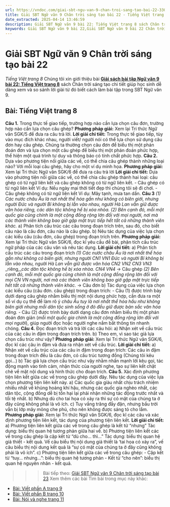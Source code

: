 ```yaml
---
url: https://vndoc.com/giai-sbt-ngu-van-9-chan-troi-sang-tao-bai-22-330294
title: Giải SBT Ngữ văn 9 Chân trời sáng tạo bài 22 - Tiếng Việt trang 8 - VnDoc.com
date_extracted: 2025-04-14 13:46:59
description: Giải SBT Ngữ văn 9 bài 22: Tiếng Việt trang 8 sách Chân trời sáng tạo có đáp án chi tiết cho các bạn cùng tham khảo.
keywords: Giải SBT Ngữ văn 9 bài 22,Giải SBT Ngữ văn 9 bài 22 Chân trời sáng tạo,Giải sách bài tập Ngữ văn CTST lớp 9,Ngữ văn lớp 9 Chân trời sáng tạo,giải bài tập ngữ văn lớp 9,bài Tiếng Việt trang 8,giải SBT ngữ văn 9 CTST trang 8
---
```


# Giải SBT Ngữ văn 9 Chân trời sáng tạo bài 22
 _Tiếng Việt trang 8_
Chúng tôi xin giới thiệu bài [**Giải sách bài tập Ngữ văn 9 bài 22: Tiếng Việt trang 8**](<https://vndoc.com/giai-sbt-ngu-van-9-chan-troi-sang-tao-bai-22-330294>) sách Chân trời sáng tạo chi tiết giúp học sinh dễ dàng xem và so sánh lời giải từ đó biết cách làm bài tập trong SBT Ngữ văn 9.
## Bài: Tiếng Việt trang 8
**Câu 1.** Trong thực tế giao tiếp, trường hợp nào cần lựa chọn câu đơn, trường hợp nào cần lựa chọn câu ghép?
**Phương pháp giải:**
Xem lại Tri thức Ngữ văn SGK/5 để đưa ra câu trả lời.
**Lời giải chi tiết:**
Trong thực tế giao tiếp, tùy vào mục đích khác nhau, người viết/ người nói có thể lựa chọn sử dụng câu đơn hay câu ghép. Chúng ta thường chọn câu đơn để biểu thị một phán đoán đơn và lựa chọn một câu ghép để biểu thị một phán đoán phức hợp, thể hiện một quá trình tư duy và thông báo có tính chất phức hợp.
**Câu 2.** Dựa vào phương tiện nối giữa các vế, có thể chia câu ghép thành những loại nào? Với mỗi loại câu ghép, hãy cho một ví dụ minh họa.
**Phương pháp giải:**
Xem lại Tri thức Ngữ văn SGK/6 để đưa ra câu trả lời
**Lời giải chi tiết:**
Dựa vào phương tiện nối giữa các vế, có thể chia câu ghép thành hai loại: câu ghép có từ ngữ liên kết và câu ghép không có từ ngữ liên kết.
\- Câu ghép có từ ngữ liên kết
Ví dụ: Nếu ngày mai thời tiết đẹp thì chúng tôi sẽ đi chơi.
\- Câu ghép không có từ ngữ liên kết
Ví dụ: Mây tạnh, mưa tan dần.
**Câu 3**
 _\(1\) Các nước châu Âu là nơi nhất thể hóa gần như không có biên giới, nhưng người Đức và người Bỉ không bị lẫn vào nhau, người Hà Lan vẫn giữ được văn hóa riêng, các dân tộc không hề bị xóa nhòa. \(2\) Bên cạnh đó, mỗi một quốc gia cũng chính là một cộng đồng rộng lớn đối với mọi người, nơi mà các thành viên không bao giờ gặp mặt trực tiếp hết tất cả những thành viên khác._
a\) Phân tích cấu trúc các câu trong đoạn trích trên, sau đó, cho biết câu nào là câu đơn, câu nào là câu ghép.
b\) Nêu tác dụng của việc lựa chọn các kiểu câu \(câu đơn, câu ghép\) trong đoạn trích trên.
**Phương pháp giải:**
Xem lại Tri thức Ngữ văn SGK/6, đọc kĩ yêu cầu đề bài, phân tích cấu trúc ngữ pháp của các câu văn và nêu tác dụng.
**Lời giải chi tiết:**
a\) Phân tích cấu trúc các câu trong đoạn trích
 _\(1\) Các nước châu Âu là nơi nhất thể hóa gần như không có biên giới, nhưng người_
 _CN1 VN1_
 _Đức và người Bỉ_ _không bị lẫn vào nhau, người Hà Lan vẫn giữ được văn hóa_
 _CN2 VN2 CN3 VN3_
 _riêng,__các dân tộc không hề bị xóa nhòa._
_CN4 VN4_
-> Câu ghép
 _\(2\) Bên cạnh đó, mỗi một quốc gia cũng chính là một cộng đồng rộng lớn đối với mọi_
 _CN VN_
 _người, nơi mà các thành viên không bao giờ gặp mặt trực tiếp hết tất cả những thành viên khác._
-> Câu đơn
b\) Tác dụng của việc lựa chọn các kiểu câu \(câu đơn. câu ghép\) trong đoạn trích:
\- Câu \(1\) được trình bày dưới dạng câu ghép nhằm biểu thị một nội dung phức hợp, cần đưa ra một số ví dụ cụ thể để làm rõ ý _châu Âu tuy là nơi nhất thể hóa hầu như không biên giới nhưng mỗi dân tộc sinh sống ở đó đều giữ được bản sắc văn hóa riêng._
\- Câu \(2\) được trình bày dưới dạng câu đơn nhằm biểu thị một phán đoán đơn giản \(_mỗi một quốc gia chính là một cộng đồng rộng lớn đối với mọi người_\), giúp người đọc hoặc người nghe nắm bắt thông tin nhanh chóng.
**Câu 4.** Đọc đoạn trích và trả lời các câu hỏi:
a\) Nhận xét về cấu trúc của các câu in đậm trong đoạn trích trên.
b\) Theo em, vì sao tác giả lựa chọn cấu trúc như vậy?
**Phương pháp giải:**
Xem lại Tri thức Ngữ văn SGK/6, đọc kĩ các câu in đậm và đưa ra nhận xét về cấu trúc.
**Lời giải chi tiết:**
a\) Nhận xét về cấu trúc của các câu in đậm trong đoạn trích: Các câu in đậm trong đoạn trích đều là câu đơn, có cấu trúc tương đồng \(Chúng tôi kêu gọi…\)
b\) Tác giả lựa chọn cấu trúc như vậy nhằm nhấn mạnh lời kêu gọi, tác động mạnh vào tình cảm, nhận thức của người nghe, tạo sự liên kết chặt chẽ về mặt nội dung và hình thức cho đoạn trích.
**Câu 5.** Xác định phương tiện liên kết giữa các vế trong câu ghép dưới đây. Nêu tác dụng của việc lựa chọn phương tiện liên kết này.
a\) Các quốc gia giàu nhất chịu trách nhiệm nhiều nhất về khủng hoảng khí hậu, nhưng các quốc gia nghèo nhất, các dân tộc, cộng đồng dễ bị tổn hại lại phải nhận những tác động trước nhất và tồi tệ nhất.
b\) Nhưng dù cho tai họa có xảy ra thì sự có mặt của chúng ta ở đây cũng không phải là vô ích.
c\) Tuy vầng trăng đầy đặn, nhưng bầu trời vẫn bị lớp mây mỏng che phủ, cho nên không được sáng tỏ cho lắm.
**Phương pháp giải:**
Xem lại Tri thức Ngữ văn SGK/6, đọc kĩ các câu và xác định phương tiện liên kết, tác dụng của phương tiện liên kết.
**Lời giải chi tiết:**
a\) Phương tiện liên kết giữa các vế trong câu ghép là kết từ “nhưng”
Tác dụng: biểu thị quan hệ tương phản giữa hai vế.
b\) Phương tiện liên kết các vế trong câu ghép là cặp kết từ “dù cho… thì…”
Tác dụng: biểu thị quan hệ giả thiết - kết quả. Vế câu biểu thị nội dung giả thiết là ‘tai họa có xảy ra”, vế câu biểu thị nội dung kết quả là “sự có mặt của chúng ta ở đây cũng không phải là vô ích”.
c\) Phương tiện liên kết giữa các vế trong câu ghép:
\- Cặp kết từ “tuy… nhưng…”: biểu thị quan hệ tương phản
\- Kết từ “cho nên”: biểu thị quan hệ nguyên nhân - kết quả.
>>> Bài tiếp theo: [Giải SBT Ngữ văn 9 Chân trời sáng tạo bài 23](<https://vndoc.com/giai-sbt-ngu-van-9-chan-troi-sang-tao-bai-23-330302>)
Xem thêm các bài Tìm bài trong mục này khác:
  * [Bài: Viết phần A trang 9](</giai-sbt-ngu-van-9-chan-troi-sang-tao-bai-23-330302>)
  * [Bài: Viết phần B trang 10](</giai-sbt-ngu-van-9-chan-troi-sang-tao-bai-24-330306>)
  * [Bài: Nói và nghe trang 11](</giai-sbt-ngu-van-9-chan-troi-sang-tao-bai-25-330307>)

